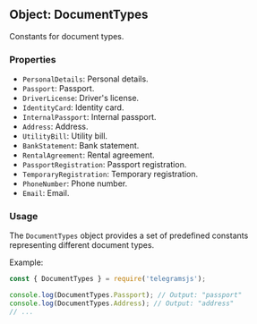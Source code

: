 ## Object: DocumentTypes

Constants for document types.

### Properties

- `PersonalDetails`: Personal details.
- `Passport`: Passport.
- `DriverLicense`: Driver's license.
- `IdentityCard`: Identity card.
- `InternalPassport`: Internal passport.
- `Address`: Address.
- `UtilityBill`: Utility bill.
- `BankStatement`: Bank statement.
- `RentalAgreement`: Rental agreement.
- `PassportRegistration`: Passport registration.
- `TemporaryRegistration`: Temporary registration.
- `PhoneNumber`: Phone number.
- `Email`: Email.

### Usage

The `DocumentTypes` object provides a set of predefined constants representing different document types.

Example:

```javascript
const { DocumentTypes } = require('telegramsjs');

console.log(DocumentTypes.Passport); // Output: "passport"
console.log(DocumentTypes.Address); // Output: "address"
// ...
```